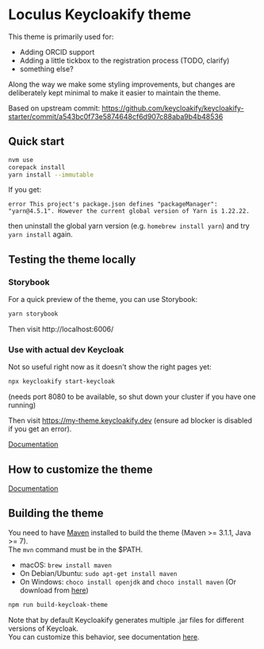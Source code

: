 # Loculus Keycloakify theme

This theme is primarily used for:

-   Adding ORCID support
-   Adding a little tickbox to the registration process (TODO, clarify)
-   something else?

Along the way we make some styling improvements, but changes are deliberately kept minimal to make it easier to maintain the theme.

Based on upstream commit: https://github.com/keycloakify/keycloakify-starter/commit/a543bc0f73e5874648cf6d907c88aba9b4b48536

## Quick start

```bash
nvm use
corepack install
yarn install --immutable
```

If you get:

```log
error This project's package.json defines "packageManager": "yarn@4.5.1". However the current global version of Yarn is 1.22.22.
```

then uninstall the global yarn version (e.g. `homebrew install yarn`) and try `yarn install` again.

## Testing the theme locally

### Storybook

For a quick preview of the theme, you can use Storybook:

```bash
yarn storybook
```

Then visit http://localhost:6006/

### Use with actual dev Keycloak

Not so useful right now as it doesn't show the right pages yet:

```sh
npx keycloakify start-keycloak
```

(needs port 8080 to be available, so shut down your cluster if you have one running)

Then visit https://my-theme.keycloakify.dev (ensure ad blocker is disabled if you get an error).


[Documentation](https://docs.keycloakify.dev/testing-your-theme)

## How to customize the theme

[Documentation](https://docs.keycloakify.dev/customization-strategies)

## Building the theme

You need to have [Maven](https://maven.apache.org/) installed to build the theme (Maven >= 3.1.1, Java >= 7).  
The `mvn` command must be in the $PATH.

-   macOS: `brew install maven`
-   On Debian/Ubuntu: `sudo apt-get install maven`
-   On Windows: `choco install openjdk` and `choco install maven` (Or download from [here](https://maven.apache.org/download.cgi))

```bash
npm run build-keycloak-theme
```

Note that by default Keycloakify generates multiple .jar files for different versions of Keycloak.  
You can customize this behavior, see documentation [here](https://docs.keycloakify.dev/targeting-specific-keycloak-versions).
